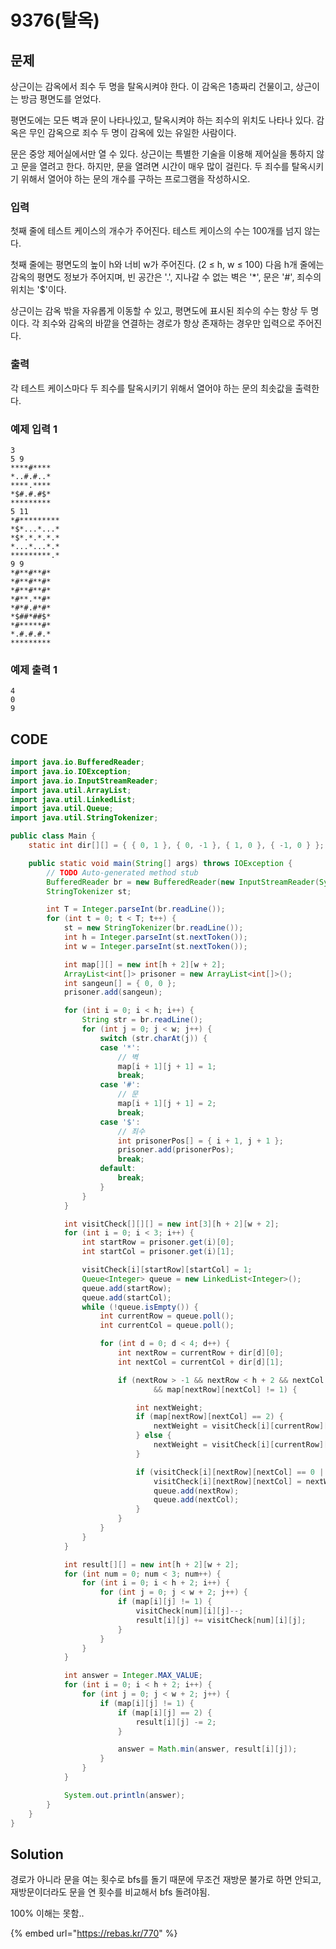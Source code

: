 # 9376\(탈옥\)

##  문제

상근이는 감옥에서 죄수 두 명을 탈옥시켜야 한다. 이 감옥은 1층짜리 건물이고, 상근이는 방금 평면도를 얻었다.

평면도에는 모든 벽과 문이 나타나있고, 탈옥시켜야 하는 죄수의 위치도 나타나 있다. 감옥은 무인 감옥으로 죄수 두 명이 감옥에 있는 유일한 사람이다.

문은 중앙 제어실에서만 열 수 있다. 상근이는 특별한 기술을 이용해 제어실을 통하지 않고 문을 열려고 한다. 하지만, 문을 열려면 시간이 매우 많이 걸린다. 두 죄수를 탈옥시키기 위해서 열어야 하는 문의 개수를 구하는 프로그램을 작성하시오.

### 입력

첫째 줄에 테스트 케이스의 개수가 주어진다. 테스트 케이스의 수는 100개를 넘지 않는다.

첫째 줄에는 평면도의 높이 h와 너비 w가 주어진다. \(2 ≤ h, w ≤ 100\) 다음 h개 줄에는 감옥의 평면도 정보가 주어지며, 빈 공간은 '.', 지나갈 수 없는 벽은 '\*', 문은 '\#', 죄수의 위치는 '$'이다.

상근이는 감옥 밖을 자유롭게 이동할 수 있고, 평면도에 표시된 죄수의 수는 항상 두 명이다. 각 죄수와 감옥의 바깥을 연결하는 경로가 항상 존재하는 경우만 입력으로 주어진다.

### 출력

각 테스트 케이스마다 두 죄수를 탈옥시키기 위해서 열어야 하는 문의 최솟값을 출력한다.

### 예제 입력 1

```text
3
5 9
****#****
*..#.#..*
****.****
*$#.#.#$*
*********
5 11
*#*********
*$*...*...*
*$*.*.*.*.*
*...*...*.*
*********.*
9 9
*#**#**#*
*#**#**#*
*#**#**#*
*#**.**#*
*#*#.#*#*
*$##*##$*
*#*****#*
*.#.#.#.*
*********
```

### 예제 출력 1

```text
4
0
9
```

## CODE

```java
import java.io.BufferedReader;
import java.io.IOException;
import java.io.InputStreamReader;
import java.util.ArrayList;
import java.util.LinkedList;
import java.util.Queue;
import java.util.StringTokenizer;

public class Main {
	static int dir[][] = { { 0, 1 }, { 0, -1 }, { 1, 0 }, { -1, 0 } };

	public static void main(String[] args) throws IOException {
		// TODO Auto-generated method stub
		BufferedReader br = new BufferedReader(new InputStreamReader(System.in));
		StringTokenizer st;

		int T = Integer.parseInt(br.readLine());
		for (int t = 0; t < T; t++) {
			st = new StringTokenizer(br.readLine());
			int h = Integer.parseInt(st.nextToken());
			int w = Integer.parseInt(st.nextToken());

			int map[][] = new int[h + 2][w + 2];
			ArrayList<int[]> prisoner = new ArrayList<int[]>();
			int sangeun[] = { 0, 0 };
			prisoner.add(sangeun);

			for (int i = 0; i < h; i++) {
				String str = br.readLine();
				for (int j = 0; j < w; j++) {
					switch (str.charAt(j)) {
					case '*':
						// 벽
						map[i + 1][j + 1] = 1;
						break;
					case '#':
						// 문
						map[i + 1][j + 1] = 2;
						break;
					case '$':
						// 죄수
						int prisonerPos[] = { i + 1, j + 1 };
						prisoner.add(prisonerPos);
						break;
					default:
						break;
					}
				}
			}

			int visitCheck[][][] = new int[3][h + 2][w + 2];
			for (int i = 0; i < 3; i++) {
				int startRow = prisoner.get(i)[0];
				int startCol = prisoner.get(i)[1];

				visitCheck[i][startRow][startCol] = 1;
				Queue<Integer> queue = new LinkedList<Integer>();
				queue.add(startRow);
				queue.add(startCol);
				while (!queue.isEmpty()) {
					int currentRow = queue.poll();
					int currentCol = queue.poll();

					for (int d = 0; d < 4; d++) {
						int nextRow = currentRow + dir[d][0];
						int nextCol = currentCol + dir[d][1];

						if (nextRow > -1 && nextRow < h + 2 && nextCol > -1 && nextCol < w + 2
								&& map[nextRow][nextCol] != 1) {

							int nextWeight;
							if (map[nextRow][nextCol] == 2) {
								nextWeight = visitCheck[i][currentRow][currentCol] + 1;
							} else {
								nextWeight = visitCheck[i][currentRow][currentCol];
							}

							if (visitCheck[i][nextRow][nextCol] == 0 || visitCheck[i][nextRow][nextCol] > nextWeight) {
								visitCheck[i][nextRow][nextCol] = nextWeight;
								queue.add(nextRow);
								queue.add(nextCol);
							}
						}
					}
				}
			}

			int result[][] = new int[h + 2][w + 2];
			for (int num = 0; num < 3; num++) {
				for (int i = 0; i < h + 2; i++) {
					for (int j = 0; j < w + 2; j++) {
						if (map[i][j] != 1) {
							visitCheck[num][i][j]--;
							result[i][j] += visitCheck[num][i][j];
						}
					}
				}
			}

			int answer = Integer.MAX_VALUE;
			for (int i = 0; i < h + 2; i++) {
				for (int j = 0; j < w + 2; j++) {
					if (map[i][j] != 1) {
						if (map[i][j] == 2) {
							result[i][j] -= 2;
						}

						answer = Math.min(answer, result[i][j]);
					}
				}
			}

			System.out.println(answer);
		}
	}
}
```

## Solution

 경로가 아니라 문을 여는 횟수로 bfs를 돌기 때문에 무조건 재방문 불가로 하면 안되고, 재방문이더라도 문을 연 횟수를 비교해서 bfs 돌려야됨.

 100% 이해는 못함..

{% embed url="https://rebas.kr/770" %}



